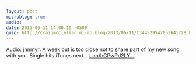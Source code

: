 ```yaml
---
layout: post
microblog: true
audio: 
date: 2013-06-11 14:00:19 -0500
guid: http://craigmcclellan.micro.blog/2013/06/11/t344529547053641728.html
---
```

Audio: jhnmyr: A week out is too close not to share part of my new song with you. Single hits iTunes next... [t.co/hGPwPd2LY...](http://t.co/hGPwPd2LYP)
